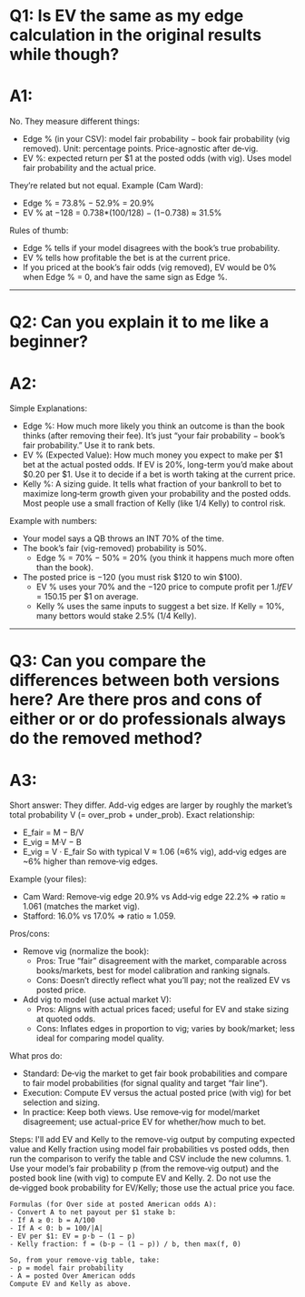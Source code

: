 # Q1: Is EV the same as my edge calculation in the original results while though?
# A1: 
No. They measure different things:
  - Edge % (in your CSV): model fair probability − book fair probability (vig removed). Unit: percentage points. Price-agnostic after de‑vig.
  - EV %: expected return per $1 at the posted odds (with vig). Uses model fair probability and the actual price.

They’re related but not equal. Example (Cam Ward):
  - Edge % = 73.8% − 52.9% = 20.9%
  - EV % at −128 = 0.738*(100/128) − (1−0.738) ≈ 31.5%

Rules of thumb:
  - Edge % tells if your model disagrees with the book’s true probability.
  - EV % tells how profitable the bet is at the current price.
  - If you priced at the book’s fair odds (vig removed), EV would be 0% when Edge % = 0, and have the same sign as Edge %.

---

# Q2: Can you explain it to me like a beginner?
# A2:
Simple Explanations:
- Edge %: How much more likely you think an outcome is than the book thinks (after removing their fee). It’s just “your fair probability − book’s fair probability.” Use it to rank bets.
- EV % (Expected Value): How much money you expect to make per $1 bet at the actual posted odds. If EV is 20%, long-term you’d make about $0.20 per $1. Use it to decide if a bet is worth taking at the current price.
- Kelly %: A sizing guide. It tells what fraction of your bankroll to bet to maximize long‑term growth given your probability and the posted odds. Most people use a small fraction of Kelly (like 1/4 Kelly) to control risk.

Example with numbers:
- Your model says a QB throws an INT 70% of the time.
- The book’s fair (vig-removed) probability is 50%.
  - Edge % = 70% − 50% = 20% (you think it happens much more often than the book).
- The posted price is −120 (you must risk $120 to win $100).
  - EV % uses your 70% and the −120 price to compute profit per $1. If EV = 15%, that means +$0.15 per $1 on average.
  - Kelly % uses the same inputs to suggest a bet size. If Kelly = 10%, many bettors would stake 2.5% (1/4 Kelly).

---

# Q3: Can you compare the differences between both versions here? Are there pros and cons of either or or do professionals always do the removed method?
# A3:
Short answer: They differ. Add-vig edges are larger by roughly the market’s total probability V (= over_prob + under_prob). Exact relationship:
  - E_fair = M − B/V
  - E_vig = M·V − B
  - E_vig = V · E_fair
  So with typical V ≈ 1.06 (≈6% vig), add‑vig edges are ~6% higher than remove‑vig edges.

Example (your files):
  - Cam Ward: Remove‑vig edge 20.9% vs Add‑vig edge 22.2% ⇒ ratio ≈ 1.061 (matches the market vig).
  - Stafford: 16.0% vs 17.0% ⇒ ratio ≈ 1.059.

Pros/cons:
  - Remove vig (normalize the book): 
    - Pros: True “fair” disagreement with the market, comparable across books/markets, best for model calibration and ranking signals.
    - Cons: Doesn’t directly reflect what you’ll pay; not the realized EV vs posted price.
  - Add vig to model (use actual market V):
    - Pros: Aligns with actual prices faced; useful for EV and stake sizing at quoted odds.
    - Cons: Inflates edges in proportion to vig; varies by book/market; less ideal for comparing model quality.

What pros do:
  - Standard: De‑vig the market to get fair book probabilities and compare to fair model probabilities (for signal quality and target “fair line”).
  - Execution: Compute EV versus the actual posted price (with vig) for bet selection and sizing.
  - In practice: Keep both views. Use remove‑vig for model/market disagreement; use actual-price EV for whether/how much to bet.

Steps: I'll add EV and Kelly to the remove-vig output by computing expected value and Kelly fraction using model fair probabilities vs posted odds, then run the comparison to verify the table and CSV include the new columns.
    1. Use your model’s fair probability p (from the remove‑vig output) and the posted book line (with vig) to compute EV and Kelly.
    2. Do not use the de‑vigged book probability for EV/Kelly; those use the actual price you face.

    Formulas (for Over side at posted American odds A):
    - Convert A to net payout per $1 stake b:
    - If A ≥ 0: b = A/100
    - If A < 0: b = 100/|A|
    - EV per $1: EV = p·b − (1 − p)
    - Kelly fraction: f = (b·p − (1 − p)) / b, then max(f, 0)

    So, from your remove‑vig table, take:
    - p = model fair probability
    - A = posted Over American odds
    Compute EV and Kelly as above.